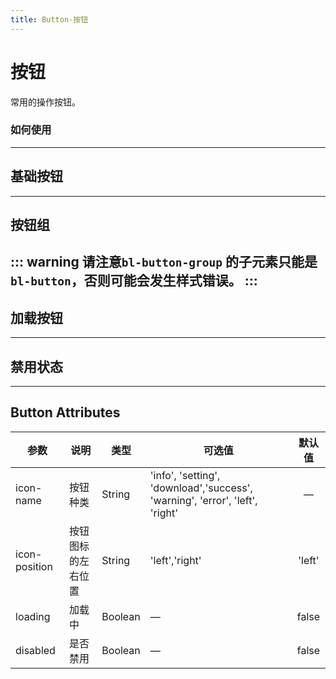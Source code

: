 ```yaml
---
title: Button-按钮
---
```


# 按钮

常用的操作按钮。

### 如何使用

---

## 基础按钮

<ClientOnly>

<button-demo1></button-demo1>

</ClientOnly>

---

## 按钮组



<ClientOnly>
<button-demo2></button-demo2>
</ClientOnly>

::: warning
请注意```bl-button-group``` 的子元素只能是```bl-button```，否则可能会发生样式错误。
:::
---

## 加载按钮

<ClientOnly>
<button-demo3></button-demo3>
</ClientOnly>

---

## 禁用状态

<ClientOnly>
<button-demo4></button-demo4>
</ClientOnly>

---

## Button Attributes

| 参数            | 说明        | 类型      | 可选值                                                                          |  默认值   |
|---------------|-----------|---------|------------------------------------------------------------------------------|:------:|
| icon-name     | 按钮种类      | String  | 'info', 'setting', 'download','success', 'warning', 'error', 'left', 'right' |   —    |
| icon-position | 按钮图标的左右位置 | String  | 'left','right'                                                               | 'left' |
| loading       | 加载中       | Boolean | —                                                                            | false  |
| disabled      | 是否禁用      | Boolean | —                                                                            | false  |